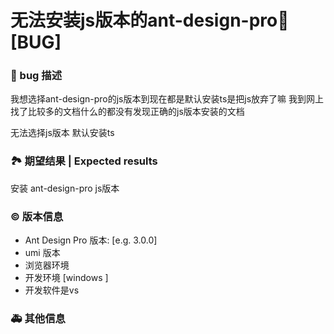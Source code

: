# 无法安装js版本的ant-design-pro🐛 [BUG]

### 🐛 bug 描述

我想选择ant-design-pro的js版本到现在都是默认安装ts是把js放弃了嘛
我到网上找了比较多的文档什么的都没有发现正确的js版本安装的文档

<!--
详细地描述 bug，让大家都能理解
Describe the bug in detail so that everyone can understand it
-->

无法选择js版本
默认安装ts

### 🏞 期望结果 | Expected results

安装
ant-design-pro
js版本

### © 版本信息

- Ant Design Pro 版本: [e.g. 3.0.0]
- umi 版本
- 浏览器环境
- 开发环境 [windows ]
- 开发软件是vs

### 🚑 其他信息

<!--
如截图等其他信息可以贴在这里
-->
